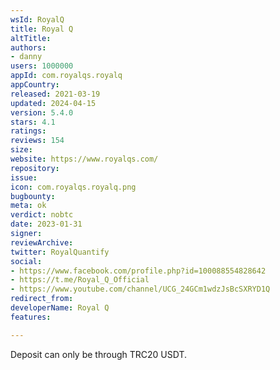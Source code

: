 ```yaml
---
wsId: RoyalQ
title: Royal Q
altTitle: 
authors:
- danny
users: 1000000
appId: com.royalqs.royalq
appCountry: 
released: 2021-03-19
updated: 2024-04-15
version: 5.4.0
stars: 4.1
ratings: 
reviews: 154
size: 
website: https://www.royalqs.com/
repository: 
issue: 
icon: com.royalqs.royalq.png
bugbounty: 
meta: ok
verdict: nobtc
date: 2023-01-31
signer: 
reviewArchive: 
twitter: RoyalQuantify
social:
- https://www.facebook.com/profile.php?id=100088554828642
- https://t.me/Royal_Q_Official
- https://www.youtube.com/channel/UCG_24GCm1wdzJsBcSXRYD1Q
redirect_from: 
developerName: Royal Q
features: 

---
```


Deposit can only be through TRC20 USDT. 